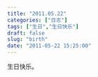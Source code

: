 ```yaml
---
title: "2011.05.22"
categories: ["日志"]
tags: ["生日","生日快乐"]
draft: false
slug: "birth"
date: "2011-05-22 15:25:00"
---
```


生日快乐。
